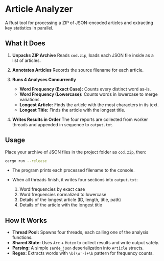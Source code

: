 # Article Analyzer

A Rust tool for processing a ZIP of JSON-encoded articles and extracting key statistics in parallel.

## What It Does

1. **Unpacks ZIP Archive**
   Reads `cod.zip`, loads each JSON file inside as a list of articles.

2. **Annotates Articles**
   Records the source filename for each article.

3. **Runs 4 Analyses Concurrently**

   * **Word Frequency (Exact Case):** Counts every distinct word as-is.
   * **Word Frequency (Lowercase):** Counts words in lowercase to merge variations.
   * **Longest Article:** Finds the article with the most characters in its text.
   * **Longest Title:** Finds the article with the longest title.

4. **Writes Results in Order**
   The four reports are collected from worker threads and appended in sequence to `output.txt`.


## Usage

Place your archive of JSON files in the project folder as `cod.zip`, then:

```bash
cargo run --release
```

* The program prints each processed filename to the console.
* When all threads finish, it writes four sections into `output.txt`:

  1. Word frequencies by exact case
  2. Word frequencies normalized to lowercase
  3. Details of the longest article (ID, length, title, path)
  4. Details of the article with the longest title

## How It Works

* **Thread Pool:** Spawns four threads, each calling one of the analysis functions.
* **Shared State:** Uses `Arc` + `Mutex` to collect results and write output safely.
* **Parsing:** A simple `serde_json` deserialization into `Article` structs.
* **Regex:** Extracts words with `\b[\w'-]+\b` pattern for frequency counts.
